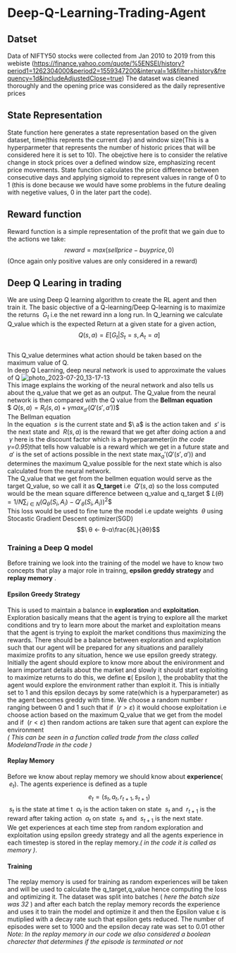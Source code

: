 # Deep-Q-Learning-Trading-Agent
## Datset
Data of NIFTY50 stocks were collected from Jan 2010 to 2019 from this webiste (https://finance.yahoo.com/quote/%5ENSEI/history?period1=1262304000&period2=1559347200&interval=1d&filter=history&frequency=1d&includeAdjustedClose=true) The dataset was cleaned thoroughly and the opening price was considered as the daily representive prices 
## State Representation 
State function here generates a state representation based on the given dataset, time(this reprents the current day) and window size(This is a hyperparmeter that represents the number of historic prices that will be considered here it is set to 10). The obejctive here is to consider the relative change in stock prices over a defined window size, emphasizing recent price movements. State function calculates the price difference between consecutive days and applying sigmoid to represent values in range of 0 to 1 (this is done because we would have some problems in the future dealing with negetive values, 0 in the later part the code).
## Reward function
Reward function is a simple representation of the profit that we gain due to the actions we take:
$$\ reward=max(sellprice-buyprice,0)$$
(Once again only positive values are only considered in a reward)
## Deep Q Learing in trading
We are using Deep Q learning algorithm to create the RL agent and then train it. The basic objective of a Q-learning/Deep Q-learning  is to maximize the returns $\ G_t$ i.e the net reward inn a long run. In Q_learning we calculate Q_value which is the expected Return at a given state for a given action,
$$\ Q(s,a) = E[G_t|S_t=s,A_t=a] $$ <br>
This Q_value determines what action should be taken based on the maximum value of Q.<br>
In deep Q Learning, deep neural network is used to approximate the values of Q
![photo_2023-07-20_13-17-13](https://github.com/rakshith-2100/Deep-Q-Learning-Trading-Agent/assets/99346822/d609477e-a4a5-4192-8dc3-fc07cac04307) <br>
This image explains the working of the neural network and also tells us about the q_value that we get as an output.
The Q_value from the neural network is then compared with the Q value from the **Bellman equation**<br>
$$\ Q(s,a)=R_t(s,a)+γmax_{a'}(Q'(s',a')) \$$ <br>
The Bellman equation <br>
In the equation $\ s$ is the current state and $\ a\$ is the action taken and $\ s'$ is the next state and $\ R(s,a)$ is the reward that we get after doing action a and $\ γ$ here is the discount factor which is a hyperparameter(*in the code γ=0.95*)that tells how valuable is a reward which we get in a future state and $\ a'$ is the set of actions possible in the next state $\max_a'(Q'(s',a'))$ and  determines the maximum Q_value possible for the next state which is also calculated from the neural network.<br>
The Q_value that we get from the bellmen equation would serve as the target Q_value, so we call it as **Q_target** i.e $\ Q'(s,a)$  so the loss computed would be the mean square difference between q_value and q_target 
$$\ L(θ)=1/N\sum_{i∈N}(Q_θ(S_i,A_i)-Q'_θ(S_i,A_i))^2\$$ <br>
This loss would be used to fine tune the model i.e update weights $\ θ$ using Stocastic Gradient Descent optimizer(SGD)
$$\ θ <- θ-α\frac{∂L}{∂θ}$$
### Training a Deep Q model
Before training we look into the training of the model we have to know two concepts that play a major role in trainng, **epsilon greddy strategy** and **replay memory** .
#### Epsilon Greedy Strategy
This is used to maintain a balance in **exploration** and **exploitation**. Exploration basically means that the agent is trying to explore all the market conditions and try to learn more about the market and exploitation means that the agent is trying to exploit the market conditions thus maximizing the rewards. There should be a balance between exploration and exploitation such that our agent will be prepared for any situations and parallely maximize profits to any situation, hence we use epsilon greedy strategy. Initially the agent  should explore to know  more about the enivironment and learn important details about the market and slowly it should start exploiting to maximize returns to do this, we define **ε**( Epsilon ), the probablity that the agent would explore the environment rather than exploit it. This is initially set to 1 and this epsilon decays by some rate(which is a hyperparameter) as the agent becomes greddy with time. We choose a random number r ranging between 0 and 1 such that if $\ (r>ε)$ it would choose exploitation i.e choose action based on the maximum Q_value that we get from the model and if $\ (r<ε)$ then random actions are taken sure that agent can explore the environment<br>
*( This can be seen in a function called trade from the class called ModelandTrade in the code )*
#### Replay Memory
Before we know about replay memory we should know about **experience**( $\ e_t$). The agents experience is defined as a tuple
$$\ e_t=(s_t,a_t,r_{t+1},s_{t+1})$$
$\ s_t$ is the state at time t $\ a_t$ is the action taken on state $\ s_t$ and $\ r_{t+1}$ is the reward after taking action $\ a_t$ on state $\ s_t$ and $\ s_{t+1}$ is the next state.<br>
We get experiences at each time step from random exploration and exploitation using epsilon greedy strategy and all the agents experience in each timestep is stored in the replay memory.*( in the code it is called as memory )*.
#### Training 
The replay memory is used for training as random experiences will be taken and will be used to calculate the q_target,q_value hence computing the loss and optimizing it.
The dataset was split into batches ( *here the batch size was 32* ) and after each batch the replay memory records the experience and uses it to train the model and optimize it and then the Epsilon value ε is mutiplied with a decay rate such that epsilon gets reduced. The number of episodes were set to 1000 and the epsilon decay rate was set to 0.01 other<br>
*Note: In the replay memory in our code we also considered a boolean charecter that determines if the episode is terminated or not*
